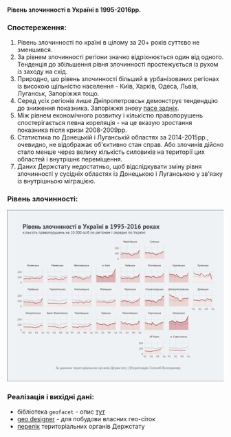 #### Рівень злочинності в Україні в 1995-2016рр.
### Спостереження:
1. Рівень злочинності по країні в цілому за 20+ років суттєво не зменшився.
2. За рівнем злочинності регіони значно відріхнюється один від одного. Тенденція до збільшення рівня злочинності простежується із рухом із заходу на схід.
3. Природно, шо рівень злочинності більший в урбанізованих регіонах із високою щільністю населення - Київ, Харків, Одеса, Львів, Луганськ, Запоріжжя тощо.
4. Серед усіх регіонів лише Дніпропетровськ демонструє тендендцію до зниження показника. Запоріжжя знову [пасе задніх](http://texty.org.ua/pg/blog/beactiveinukraine@gmail.com/read/77479/Pershi_z_kinca_jak_Zaporizhzha_pase_zadnih).
5. Між рівнем економічного розвитку і кількістю правопорушень спостерігається певна кореляція - на це вказую зростання показника після кризи 2008-2009рр.
6. Статистика по Донецькій і Луганській областях за 2014-2015рр., очевидно, не відображає об'єктивно стан справ. Або злочинів дійсно стало менше через велику кількість силовиків на території цих областей і внутрішнє переміщення. 
7. Даних Держстату недостатньо, щоб відслідкувати зміну рівня злочинності у сусідніх областях із Донецькою і Луганською у зв'язку із внутрішньою міграцією.

### Рівень злочинності:
![Рівень злочинності в Україні в 1995-2016рр.](https://raw.githubusercontent.com/woldemarg/crimes_map/master/crimes.png "Рівень злочинності в Україні в 1995-2016рр.")

### Реалізація і вихідні дані:
- бібліотека ```geofacet``` - опис [тут](https://hafen.github.io/geofacet/)
- [geo designer](https://hafen.github.io/grid-designer/) - для побудови власних гео-сіток
- [перелік](http://www.ukrstat.gov.ua/work/region.html) територіальних органів Держстату 
